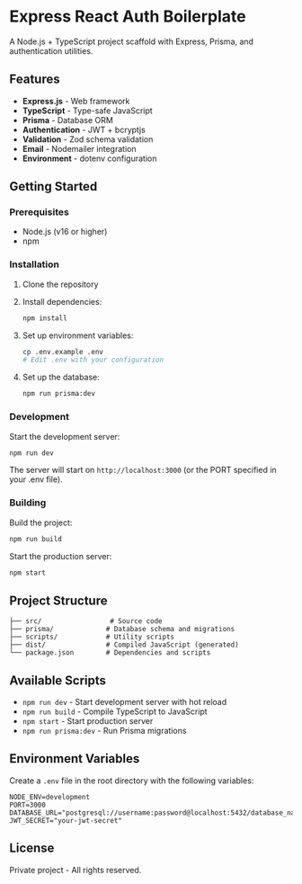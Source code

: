 # Express React Auth Boilerplate

A Node.js + TypeScript project scaffold with Express, Prisma, and authentication utilities.

## Features

- **Express.js** - Web framework
- **TypeScript** - Type-safe JavaScript
- **Prisma** - Database ORM
- **Authentication** - JWT + bcryptjs
- **Validation** - Zod schema validation
- **Email** - Nodemailer integration
- **Environment** - dotenv configuration

## Getting Started

### Prerequisites

- Node.js (v16 or higher)
- npm

### Installation

1. Clone the repository
2. Install dependencies:
   ```bash
   npm install
   ```

3. Set up environment variables:
   ```bash
   cp .env.example .env
   # Edit .env with your configuration
   ```

4. Set up the database:
   ```bash
   npm run prisma:dev
   ```

### Development

Start the development server:
```bash
npm run dev
```

The server will start on `http://localhost:3000` (or the PORT specified in your .env file).

### Building

Build the project:
```bash
npm run build
```

Start the production server:
```bash
npm start
```

## Project Structure

```
├── src/                 # Source code
├── prisma/             # Database schema and migrations
├── scripts/            # Utility scripts
├── dist/               # Compiled JavaScript (generated)
└── package.json        # Dependencies and scripts
```

## Available Scripts

- `npm run dev` - Start development server with hot reload
- `npm run build` - Compile TypeScript to JavaScript
- `npm start` - Start production server
- `npm run prisma:dev` - Run Prisma migrations

## Environment Variables

Create a `.env` file in the root directory with the following variables:

```env
NODE_ENV=development
PORT=3000
DATABASE_URL="postgresql://username:password@localhost:5432/database_name"
JWT_SECRET="your-jwt-secret"
```

## License

Private project - All rights reserved.
